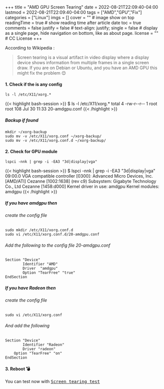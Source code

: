 +++
title = "AMD GPU Screen Tearing"
date = 2022-08-21T22:09:40-04:00
lastmod = 2022-08-21T22:09:40-04:00
tags = ["AMD","GPU","Fix"]
categories = ["Linux"]
imgs = []
cover = ""  # image show on top
readingTime = true  # show reading time after article date
toc = true
comments = false
justify = false  # text-align: justify;
single = false  # display as a single page, hide navigation on bottom, like as about page.
license = ""  # CC License
+++

According to Wikipedia : 
> Screen tearing is a visual artifact in video display where a display device shows information from multiple frames in a single screen draw.
If you are on Debian or Ubuntu, and you have an AMD GPU this might fix the problem 😊

<!--more-->
#### 1. Check if the is any config 
	ls -l /etc/X11/xorg.*

{{< highlight bash-session >}}
$ ls -l /etc/X11/xorg.*
total 4
-rw-r--r-- 1 root root 108 Jul 30 11:33 20-amdgpu.conf
{{< /highlight >}}

##### Backup if found 
	mkdir ~/xorg-backup
	sudo mv -v /etc/X11/xorg.conf ~/xorg-backup/
	sudo mv -v /etc/X11/xorg.conf.d ~/xorg-backup/

#### 2. Check for GPU module

    lspci -nnk | grep -i -EA3 "3d|display|vga"

{{< highlight bash-session >}}
$ lspci -nnk | grep -i -EA3 "3d|display|vga"
09:00.0 VGA compatible controller [0300]: Advanced Micro Devices, Inc. [AMD/ATI] Cezanne [1002:1638] (rev c9)
	Subsystem: Gigabyte Technology Co., Ltd Cezanne [1458:d000]
	Kernel driver in use: amdgpu
	Kernel modules: amdgpu
{{< /highlight >}}
    
##### If you have amdgpu then 

###### create the config file 

    sudo mkdir /etc/X11/xorg.conf.d
    sudo vi /etc/X11/xorg.conf.d/20-amdgpu.conf

###### Add the following to the config file 20-amdgpu.conf</kbd>
    
    Section "Device"
            Identifier "AMD"
            Driver  "amdgpu"
            Option "TearFree" "true"
    EndSection

##### If you have Radeon then 

###### create the config file 

    sudo vi /etc/X11/xorg.conf

###### And add the following

    Section "Device"
            Identifier "Radeon"
            Driver "radeon"
        Option "TearFree" "on"
    EndSection    

#### 3. Reboot <span class="emojify">💣</span>
You can test now with <kbd> [Screen tearing test](https://www.testufo.com/stutter) </kdb>